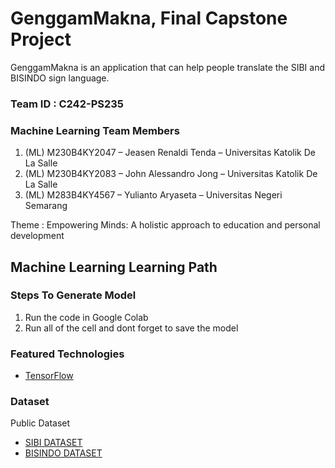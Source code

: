 # GenggamMakna, Final Capstone Project
GenggamMakna is an application that can help people translate the SIBI and BISINDO sign language.

### Team ID : C242-PS235

### Machine Learning Team Members
1. (ML) M230B4KY2047 – Jeasen Renaldi Tenda – Universitas Katolik De La Salle
2. (ML) M230B4KY2083 – John Alessandro Jong – Universitas Katolik De La Salle
3. (ML) M283B4KY4567 – Yulianto Aryaseta – Universitas Negeri Semarang

Theme : 
Empowering Minds: A holistic approach to education and personal development

## Machine Learning Learning Path
### Steps To Generate Model
1. Run the code in Google Colab
2. Run all of the cell and dont forget to save the model

### Featured Technologies
* [TensorFlow](https://www.tensorflow.org/)

### Dataset
Public Dataset
* [SIBI DATASET](https://www.kaggle.com/datasets/alvinbintang/sibi-dataset)
* [BISINDO DATASET](https://www.kaggle.com/datasets/agungmrf/indonesian-sign-language-bisindo)

